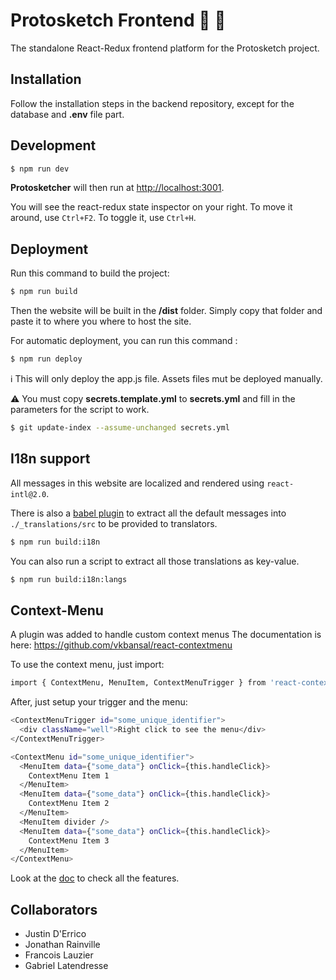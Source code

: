# Protosketch Frontend :art: :triangular_ruler:

The standalone React-Redux frontend platform for the Protosketch project.

## Installation

Follow the installation steps in the backend repository, except for the database and **.env** file part.

## Development

```bash
$ npm run dev
```
**Protosketcher** will then run at [http://localhost:3001](http://localhost:3001).

You will see the react-redux state inspector on your right.
To move it around, use `Ctrl+F2`.
To toggle it, use `Ctrl+H`.

## Deployment

Run this command to build the project:

```bash
$ npm run build
```

Then the website will be built in the **/dist** folder. Simply copy that folder and paste it to where you where to host the site.

For automatic deployment, you can run this command :

```bash
$ npm run deploy
```

:information_source: This will only deploy the app.js file. Assets files mut be deployed manually.

:warning: You must copy **secrets.template.yml** to **secrets.yml** and fill in the parameters for the script to work.

```bash
$ git update-index --assume-unchanged secrets.yml
```

## I18n support

All messages in this website are localized and rendered using `react-intl@2.0`.

There is also a [babel plugin](https://github.com/yahoo/babel-plugin-react-intl) to extract all the default messages into `./_translations/src` to be provided to translators.

```bash
$ npm run build:i18n
```

You can also run a script to extract all those translations as key-value.

```bash
$ npm run build:i18n:langs
```

## Context-Menu

A plugin was added to handle custom context menus
The documentation is here: https://github.com/vkbansal/react-contextmenu

To use the context menu, just import:

```bash
import { ContextMenu, MenuItem, ContextMenuTrigger } from 'react-contextmenu';
```

After, just setup your trigger and the menu:

```bash
<ContextMenuTrigger id="some_unique_identifier">
  <div className="well">Right click to see the menu</div>
</ContextMenuTrigger>

<ContextMenu id="some_unique_identifier">
  <MenuItem data={"some_data"} onClick={this.handleClick}>
    ContextMenu Item 1
  </MenuItem>
  <MenuItem data={"some_data"} onClick={this.handleClick}>
    ContextMenu Item 2
  </MenuItem>
  <MenuItem divider />
  <MenuItem data={"some_data"} onClick={this.handleClick}>
    ContextMenu Item 3
  </MenuItem>
</ContextMenu>
```

Look at the [doc](https://github.com/minutemailer/react-popup) to check all the features.

## Collaborators

- Justin D'Errico
- Jonathan Rainville
- Francois Lauzier
- Gabriel Latendresse
